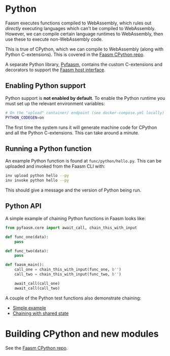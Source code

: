 # Python 

Faasm executes functions compiled to WebAssembly, which rules out _directly_
executing languages which can't be compiled to WebAssembly. However, we can
compile certain language runtimes to WebAssembly, then use these to execute
non-WebAssembly code.

This is true of CPython, which we can compile to WebAssembly (along with Python
C-extensions). This is covered in the [Faasm CPython
repo](https://github.com/Shillaker/faasm-cpython).

A separate Python library, [Pyfaasm](https://github.com/Shillaker/pyfaasm),
contains the custom C-extensions and decorators to support the [Faasm host
interface](host_interface.md). 

## Enabling Python support

Python support is **not enabled by default**. To enable the Python runtime you
must set up the relevant environment variables:

```bash
# On the "upload" container/ endpoint (see docker-compose.yml locally)
PYTHON_CODEGEN=on
```

The first time the system runs it will generate machine code for CPython and all
the Python C-extensions. This can take around a minute. 

## Running a Python function

An example Python function is found at `func/python/hello.py`. This can be
uploaded and invoked from the Faasm CLI with:

```bash
inv upload python hello --py
inv invoke python hello --py
```

This should give a message and the version of Python being run.

## Python API

A simple example of chaining Python functions in Faasm looks like:

```python
from pyfaasm.core import await_call, chain_this_with_input

def func_one(data):
    pass

def func_two(data):
    pass

def faasm_main():
    call_one = chain_this_with_input(func_one, b'')
    call_two = chain_this_with_input(func_two, b'')

    await_call(call_one)
    await_call(call_two)
```

A couple of the Python test functions also demonstrate chaining:

- [Simple example](../func/python/chain.py) 
- [Chaining with shared state](../func/python/dict_state.py) 

# Building CPython and new modules

See the [Faasm CPython repo](https://github.com/Shillaker/faasm-cpython).

